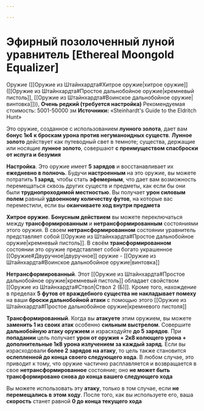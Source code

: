 ```yaml
---

---
```

# Эфирный позолоченный луной уравнитель [Ethereal Moongold Equalizer]

Оружие ([[Оружие из Штайнхардта#Хитрое оружие|хитрое оружие]] ([[Оружие из Штайнхардта#Простое дальнобойное оружие|кремневый пистоль]], [[Оружие из Штайнхардта#Воинское дальнобойное оружие|винтовка]])), **Очень редкий (требуется настройка)**
Рекомендуемая стоимость: 5001-50000 зм
**Источники:** «Steinhardt's Guide to the Eldritch Hunt»

Это оружие, созданное с использованием **лунного золота**, дает вам **бонус 1к4 к броскам урона против негуманоидных существ**. **Лунное золото** действует как путеводный свет в темноте; существа, держащие или носящие **лунное золото**, совершают **с преимуществом спасброски от испуга и безумия**

**Настройка**. Это оружие имеет **5 зарядов** и восстанавливает их **ежедневно в полночь**. Будучи **настроенным** на это оружие, вы можете потратить **1 заряд**, чтобы стать **эфемерным**, что дает вам возможность перемещаться сквозь других существ и предметы, как если бы они были **труднопроходимой местностью**. Вы получает **урон силовым полем** равный **удвоенному количеству футов**, на которые вас переместили, если вы **оканчиваете ход внутри предмета**

**Хитрое оружие**. **Бонусным действием** вы можете переключаться между **трансформированным** и **нетрансформированным** состояниями этого оружия. В своем **нетрансформированном** состоянии уравнитель представляет собой [[Оружие из Штайнхардта#Простое дальнобойное оружие|кремневый пистоль]]. В своём **трансформированном** состоянии это оружие представляет собой богато украшенное [[Оружие#Двуручное|двуручное]] оружие - [[Оружие из Штайнхардта#Воинское дальнобойное оружие|винтовка]]

**Нетрансформированный**. Этот [[Оружие из Штайнхардта#Простое дальнобойное оружие|кремневый пистоль]] обладает свойством [[Оружие из Штайнхардта#Ствол|Ствол 2 (Б)]]. Кроме того, нахождение в пределах **5 футов от враждебного существа не накладывает помеху** на ваши **броски дальнобойной атаки** с помощью этого [[Оружие из Штайнхардта#Простое дальнобойное оружие|кремневого пистоля]]

**Трансформированный**. Когда вы **атакуете** этим оружием, вы можете **заменить 1 из своих атак** особенно **сильным выстрелом**. Совершите **дальнобойную атаку оружием** и израсходуйте **до 5 зарядов**. При **попадании** цель получает **урон от оружия + 2к8 колющего урона + дополнительные 1к8 урона излучением за каждый заряд**. Если вы израсходовали **более 2 зарядов на атаку**, то цель также становится **ослепленной до конца своего следующего хода**. В любом случае, это приводит к тому, что оружие частично расплавляется и возвращается в свое **нетрансформированное** состояние; оно **не может быть трансформировано снова до конца вашего следующего хода**

Вы можете использовать эту **атаку**, только в том случае, если **не перемещались в этом ходу**. После того, как вы используете его, ваша **скорость** станет равной **0 до конца текущего хода**